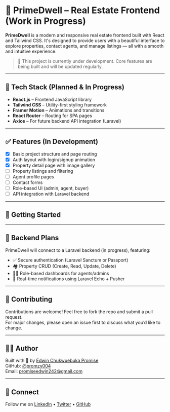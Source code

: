 # 🏡 PrimeDwell – Real Estate Frontend (Work in Progress)

**PrimeDwell** is a modern and responsive real estate frontend built with React and Tailwind CSS. It's designed to provide users with a beautiful interface to explore properties, contact agents, and manage listings — all with a smooth and intuitive experience.

> 🚧 This project is currently under development. Core features are being built and will be updated regularly.

---

## 🔨 Tech Stack (Planned & In Progress)

- **React.js** – Frontend JavaScript library
- **Tailwind CSS** – Utility-first styling framework
- **Framer Motion** – Animations and transitions
- **React Router** – Routing for SPA pages
- **Axios** – For future backend API integration (Laravel)

---

## ✅ Features (In Development)

- [x] Basic project structure and page routing
- [x] Auth layout with login/signup animation
- [x] Property detail page with image gallery
- [ ] Property listings and filtering
- [ ] Agent profile pages
- [ ] Contact forms
- [ ] Role-based UI (admin, agent, buyer)
- [ ] API integration with Laravel backend

---

## 🚀 Getting Started

---

## 🧠 Backend Plans

PrimeDwell will connect to a Laravel backend (in progress), featuring:

- ✅ Secure authentication (Laravel Sanctum or Passport)
- 🏘 Property CRUD (Create, Read, Update, Delete)
- 🧑‍💼 Role-based dashboards for agents/admins
- 🔔 Real-time notifications using Laravel Echo + Pusher

---

## 🤝 Contributing

Contributions are welcome! Feel free to fork the repo and submit a pull request.  
For major changes, please open an issue first to discuss what you’d like to change.

---

## 👨‍💻 Author

Built with 💙 by [Edwin Chukwuebuka Promise](https://my-portfolio-gray-eight-80.vercel.app)  
GitHub: [@promzy004](https://github.com/promzy004)  
Email: promiseedwin242@gmail.com

---

## 📣 Connect

Follow me on [LinkedIn](https://www.linkedin.com/in/edwin-promise-a73b822b6/) • [Twitter](https://twitter.com/Promzy_004) • [GitHub](https://github.com/promzy004)